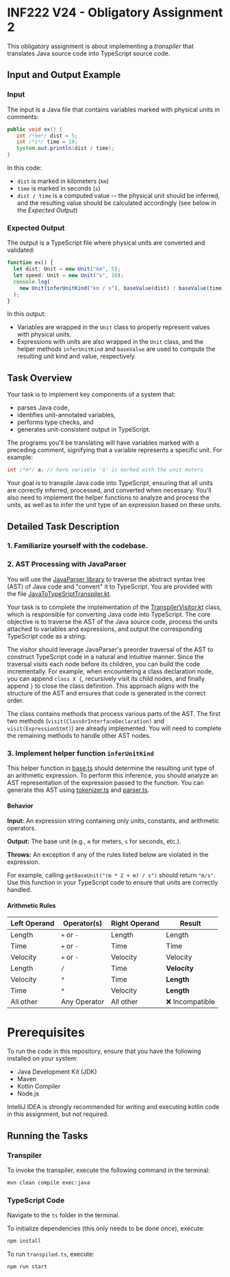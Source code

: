 # INF222 V24 - Obligatory Assignment 2

This obligatory assignment is about implementing a _transpiler_ that translates Java source code into TypeScript source code.

## Input and Output Example

### Input

The input is a Java file that contains variables marked with physical units in comments:

```java
public void ex() {
   int /*km*/ dist = 5;
   int /*s*/ time = 10;
   System.out.println(dist / time);
}
```

In this code:

- `dist` is marked in kilometers (`km`)
- `time` is marked in seconds (`s`)
- `dist / time` is a computed value -- the physical unit should be inferred, and the resulting value should be calculated accordingly (see below in the _Expected Output_)

### Expected Output

The output is a TypeScript file where physical units are converted and validated:

```ts
function ex() {
  let dist: Unit = new Unit("km", 5);
  let speed: Unit = new Unit("s", 10);
  console.log(
    new Unit(inferUnitKind("km / s"), baseValue(dist) / baseValue(time))
  );
}
```

In this output:

- Variables are wrapped in the `Unit` class to properly represent values with physical units.
- Expressions with units are also wrapped in the `Unit` class, and the helper methods `inferUnitKind` and `baseValue` are used to compute the resulting unit kind and value, respectively.

## Task Overview

Your task is to implement key components of a system that:

- parses Java code,
- identifies unit-annotated variables,
- performs type checks, and
- generates unit-consistent output in TypeScript.

The programs you'll be translating will have variables marked with a preceding comment, signifying that a variable represents a specific unit. For example:

```java
int /*m*/ a; // here variable 'a' is marked with the unit meters
```

Your goal is to transpile Java code into TypeScript, ensuring that all units are correctly inferred, processed, and converted when necessary. You'll also need to implement the helper functions to analyze and process the units, as well as to infer the unit type of an expression based on these units.

## Detailed Task Description

### 1. Familiarize yourself with the codebase.

### 2. AST Processing with JavaParser

You will use the [JavaParser library](https://javaparser.org/) to traverse the abstract syntax tree (AST) of Java code and "convert" it to TypeScript.
You are provided with the file [JavaToTypeSriptTranspiler.kt](./src/main/kotlin/org/uib/JavaToTypeScriptTranspiler.kt).

Your task is to complete the implementation of the [TranspilerVisitor.kt](./src/main/kotlin/org/uib/TranspilerVisitor.kt) class, which is responsible for converting Java code into TypeScript. The core objective is to traverse the AST of the Java source code, process the units attached to variables and expressions, and output the corresponding TypeScript code as a string.

The visitor should leverage JavaParser's preorder traversal of the AST to construct TypeScript code in a natural and intuitive manner.
Since the traversal visits each node before its children, you can build the code incrementally.
For example, when encountering a class declaration node, you can append `class X {`, recursively visit its child nodes, and finally append `}` to close the class definition. This approach aligns with the structure of the AST and ensures that code is generated in the correct order.

The class contains methods that process various parts of the AST.
The first two methods (`visit(ClassOrInterfaceDeclaration)` and `visit(ExpressionStmt)`) are already implemented. You will need to complete the remaining methods to handle other AST nodes.

### 3. Implement helper function `inferUnitKind`

This helper function in [base.ts](./ts/src/base.ts) should determine the resulting unit type of an arithmetic expression. To perform this inference, you should analyze an AST representation of the expression passed to the function. You can generate this AST using [tokenizer.ts](./ts/src/tokenizer.ts) and [parser.ts](./ts/src/parser.ts).

#### Behavior

**Input:** An expression string containing only units, constants, and arithmetic operators.

**Output:** The base unit (e.g., `m` for meters, `s` for seconds, etc.).

**Throws:** An exception if any of the rules listed below are violated in the expression.

For example, calling `getBaseUnit("(m * 2 + m) / s")` should return `"m/s"`.
Use this function in your TypeScript code to ensure that units are correctly handled.

#### Arithmetic Rules

| Left Operand | Operator(s)  | Right Operand | Result           |
| ------------ | ------------ | ------------- | ---------------- |
| Length       | `+` or `-`   | Length        | Length           |
| Time         | `+` or `-`   | Time          | Time             |
| Velocity     | `+` or `-`   | Velocity      | Velocity         |
| Length       | `/`          | Time          | **Velocity**     |
| Velocity     | `*`          | Time          | **Length**       |
| Time         | `*`          | Velocity      | **Length**       |
| All other    | Any Operator | All other     | :x: Incompatible |

# Prerequisites

To run the code in this repository, ensure that you have the following installed on your system:

- Java Development Kit (JDK)
- Maven
- Kotlin Compiler
- Node.js

IntelliJ IDEA is strongly recommended for writing and executing kotlin code in this assignment, but not required.

## Running the Tasks

### Transpiler

To invoke the transpiler, execute the following command in the terminal:

```sh
mvn clean compile exec:java
```

### TypeScript Code

Navigate to the `ts` folder in the terminal.

To initialize dependencies (this only needs to be done once), execute:

```sh
npm install
```

To run `transpiled.ts`, execute:

```sh
npm run start
```
